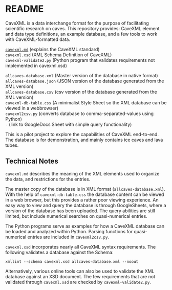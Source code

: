 README
======

CaveXML is a data interchange format for the purpose of facilitating scientific research on caves. This repository provides: CaveXML element and data type definitions, an example database, and a few tools to work with CaveXML-formatted data.  


   [`cavexml.md`](./cavexml.md)	  (explains the CaveXML standard)  
   `cavexml.xsd`		  (XML Schema Definition of CaveXML)  
   `cavexml-validate2.py`   (Python program that validates requirements not implemented in cavexml.xsd)

   `allcaves-database.xml`  (Master version of the database in native format)  
   `allcaves-database.json` (JSON version of the database generated from the XML version)  
   `allcaves-database.csv`  (csv version of the database generated from the XML version)  
   `cavexml-db-table.css`	  (A minimalist Style Sheet so the XML database can be viewed in a webbrowser)  
   `cavexml2csv.py`         (converts database to comma-separated-values using Python)  
   `-`                      (link to GoogleDocs Sheet with simple query functionality)  
       

This is a pilot project to explore the capabilities of CaveXML end-to-end. The database is for demonstration, and mainly contains ice caves and lava tubes.


## Technical Notes

`cavexml.md` describes the meaning of the XML elements used to organize the data, and restrictions for the entries.

The master copy of the database is in XML format (`allcaves-database.xml`). With the help of `cavexml-db-table.css` the database content can be viewed in a web browser, but this provides a rather poor viewing experience.
An easy way to view and query the database is through GoogleSheets, where a version of the database has been uploaded. The query abilities are still limited, but include numerical searches on quasi-numerical entries.

The Python programs serve as examples for how a CaveXML database can be loaded and analyzed within Python. Parsing functions for quasi-numerical entries are included in `cavexml2csv.py`.

`cavexml.xsd` incorporates nearly all CaveXML syntax requirements. The following validates a database against the Schema:  

    xmllint --schema cavexml.xsd allcaves-database.xml --noout  

Alternatively, various online tools can also be used to validate the XML database against an XSD document. The few requirements that are not validated through `cavexml.xsd` are checked by `cavexml-validate2.py`.

